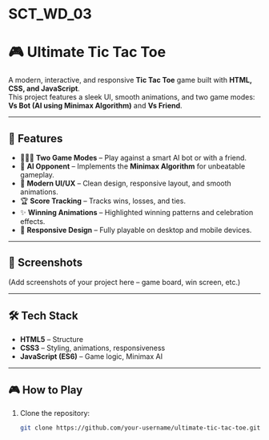 # SCT_WD_03
# 🎮 Ultimate Tic Tac Toe  

A modern, interactive, and responsive **Tic Tac Toe** game built with **HTML, CSS, and JavaScript**.  
This project features a sleek UI, smooth animations, and two game modes: **Vs Bot (AI using Minimax Algorithm)** and **Vs Friend**.  

---

## 🚀 Features  
- 🧑‍🤝‍🧑 **Two Game Modes** – Play against a smart AI bot or with a friend.  
- 🤖 **AI Opponent** – Implements the **Minimax Algorithm** for unbeatable gameplay.  
- 🎨 **Modern UI/UX** – Clean design, responsive layout, and smooth animations.  
- 🏆 **Score Tracking** – Tracks wins, losses, and ties.  
- ✨ **Winning Animations** – Highlighted winning patterns and celebration effects.  
- 📱 **Responsive Design** – Fully playable on desktop and mobile devices.  

---

## 📸 Screenshots  
(Add screenshots of your project here – game board, win screen, etc.)  

---

## 🛠️ Tech Stack  
- **HTML5** – Structure  
- **CSS3** – Styling, animations, responsiveness  
- **JavaScript (ES6)** – Game logic, Minimax AI  

---

## 🎮 How to Play  
1. Clone the repository:  
   ```bash
   git clone https://github.com/your-username/ultimate-tic-tac-toe.git



